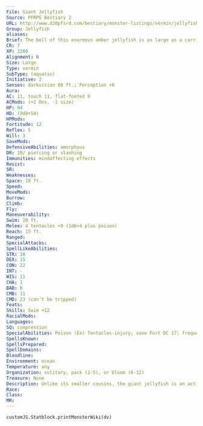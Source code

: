 ```yaml
---
File: Giant Jellyfish
Source: PFRPG Bestiary 2
URL: http://www.d20pfsrd.com/bestiary/monster-listings/vermin/jellyfish/jellyfish-giant
Group: Jellyfish
aliases: 
Brief: The bell of this enormous amber jellyfish is as large as a carriage. A sinister bloom of tentacles dangles and writhes below.
CR: 7
XP: 3200
Alignment: N
Size: Large
Type: vermin
SubType: (aquatic)
Initiative: 2
Senses: darkvision 60 ft.; Perception +0
Aura: 
AC: 11, touch 11, flat-footed 9
ACMods: (+2 Dex, -1 size)
HP: 94
HD: (9d8+54)
HPMods: 
Fortitude: 12
Reflex: 5
Will: 3
SaveMods: 
DefensiveAbilities: amorphous
DR: 10/ piercing or slashing
Immunities: mindaffecting effects
Resist: 
SR: 
Weaknesses: 
Space: 10 ft.
Speed: 
MoveMods: 
Burrow: 
Climb: 
Fly: 
Maneuverability: 
Swim: 20 ft.
Melee: 4 tentacles +9 (1d6+4 plus poison)
Reach: 15 ft.
Ranged: 
SpecialAttacks: 
SpellLikeAbilities: 
STR: 18
DEX: 15
CON: 22
INT: -
WIS: 11
CHA: 1
BAB: 6
CMB: 11
CMD: 23 (can't be tripped)
Feats: 
Skills: Swim +12
RacialMods: 
Languages: 
SQ: compression
SpecialAbilities: Poison (Ex) Tentacles-injury; save Fort DC 17; frequency 1/round for 6 rounds; effect 1d4 Con; cure 2 consecutive saves. The save DC is Constitution based.
SpellsKnown: 
SpellsPrepared: 
SpellDomains: 
Bloodline: 
Environment: ocean
Temperature: any
Organization: solitary, pack (2-5), or bloom (6-12)
Treasure: None
Description: Unlike its smaller cousins, the giant jellyfish is an active predator that seeks out prey. Capable of slithering through narrow cracks, a giant jellyfish is a horrifying beast to encounter lurking in the hold of a flooded or sunken ship. Other species of these vermin exist, as summarized on the following table-these variants often have different types of poison or other abilities like translucency or constriction. Species CR Size HD Death's head jellyfish 1 Small 2 Crimson jellyfish 4 Medium 5 Sapphire jellyfish 11 Huge 12 Vampire jellyfish 14 Gargantuan 16 Whaler jellyfish 17 Colossal 20
Race: 
Class: 
MR: 
---
```

```dataviewjs
customJS.Statblock.printMonsterWiki(dv)
```
